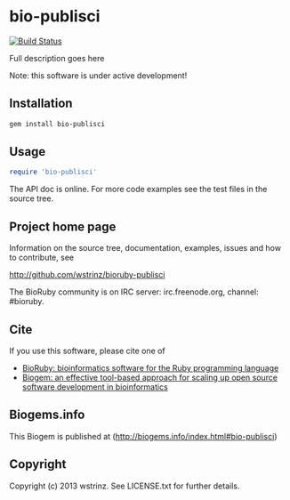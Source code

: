 # bio-publisci

[![Build Status](https://secure.travis-ci.org/wstrinz/bioruby-publisci.png)](http://travis-ci.org/wstrinz/bioruby-publisci)

Full description goes here

Note: this software is under active development!

## Installation

```sh
gem install bio-publisci
```

## Usage

```ruby
require 'bio-publisci'
```

The API doc is online. For more code examples see the test files in
the source tree.
        
## Project home page

Information on the source tree, documentation, examples, issues and
how to contribute, see

  http://github.com/wstrinz/bioruby-publisci

The BioRuby community is on IRC server: irc.freenode.org, channel: #bioruby.

## Cite

If you use this software, please cite one of
  
* [BioRuby: bioinformatics software for the Ruby programming language](http://dx.doi.org/10.1093/bioinformatics/btq475)
* [Biogem: an effective tool-based approach for scaling up open source software development in bioinformatics](http://dx.doi.org/10.1093/bioinformatics/bts080)

## Biogems.info

This Biogem is published at (http://biogems.info/index.html#bio-publisci)

## Copyright

Copyright (c) 2013 wstrinz. See LICENSE.txt for further details.

